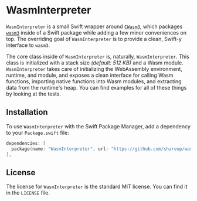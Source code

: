 # WasmInterpreter

`WasmInterpreter` is a small Swift wrapper around [`CWasm3`](https://github.com/shareup/cwasm3), which packages [`wasm3`](https://github.com/wasm3/wasm3) inside of a Swift package while adding a few minor conveniences on top. The overriding goal of `WasmInterpreter` is to provide a clean, Swift-y interface to `wasm3`.

The core class inside of `WasmInterpreter` is, naturally, `WasmInterpreter`. This class is initialized with a stack size _(default: 512 KB)_ and a Wasm module. `WasmInterpreter` takes care of initializing the WebAssembly environment, runtime, and module, and exposes a clean interface for calling Wasm functions, importing native functions into Wasm modules, and extracting data from the runtime's heap. You can find examples for all of these things by looking at the tests.

## Installation

To use `WasmInterpreter` with the Swift Package Manager, add a dependency to your `Package.swift` file:

```swift
dependencies: [
  package(name: "WasmInterpreter", url: "https://github.com/shareup/wasm-interpreter-apple.git", .upToNextMinor(from: "0.1.0")),
],
```

## License

The license for `WasmInterpreter` is the standard MIT license. You can find it in the `LICENSE` file.

